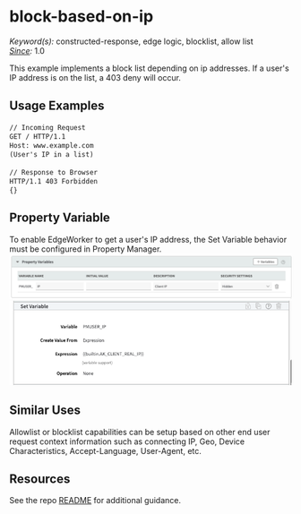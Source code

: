 # block-based-on-ip

*Keyword(s):* constructed-response, edge logic, blocklist, allow list<br>
*[Since](https://techdocs.akamai.com/edgeworkers/docs/about-the-javascript-api):* 1.0

This example implements a block list depending on ip addresses. If a user's IP address is on the list, a 403 deny will occur.

## Usage Examples
````
// Incoming Request
GET / HTTP/1.1
Host: www.example.com
(User's IP in a list)

// Response to Browser
HTTP/1.1 403 Forbidden
{}
````
## Property Variable
To enable EdgeWorker to get a user's IP address, the Set Variable behavior must be configured in Property Manager.
![Property Variable](propertyvariable.png)
![Set Variable](setvariable.png)

## Similar Uses
Allowlist or blocklist capabilities can be setup based on other end user request context information such as connecting IP, Geo, Device Characteristics, Accept-Language, User-Agent, etc. 

## Resources
See the repo [README](https://github.com/akamai/edgeworkers-examples#Resources) for additional guidance.